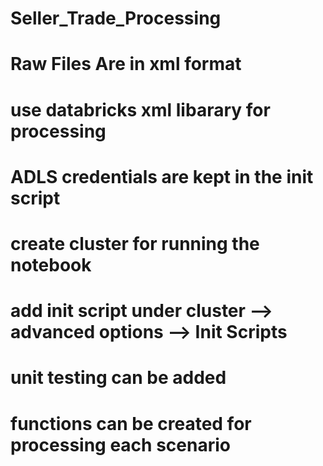 # Seller_Trade_Processing

# Raw Files Are in xml format

# use databricks xml libarary for processing

# ADLS credentials are kept in the init script

# create cluster for running the notebook

# add init script under cluster --> advanced options --> Init Scripts

# unit testing can be added

# functions can be created for processing each scenario
